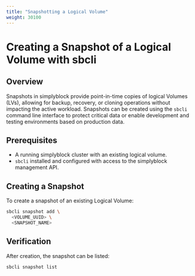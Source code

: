 ```yaml
---
title: "Snapshotting a Logical Volume"
weight: 30100
---
```


# Creating a Snapshot of a Logical Volume with sbcli

## Overview

Snapshots in simplyblock provide point-in-time copies of logical Volumes (LVs), allowing for backup, recovery, or
cloning operations without impacting the active workload. Snapshots can be created using the `sbcli` command line
interface to protect critical data or enable development and testing environments based on production data.

## Prerequisites

- A running simplyblock cluster with an existing logical volume.
- `sbcli` installed and configured with access to the simplyblock management API.

## Creating a Snapshot

To create a snapshot of an existing Logical Volume:

```bash
sbcli snapshot add \
  <VOLUME_UUID> \
  <SNAPSHOT_NAME>
```

## Verification

After creation, the snapshot can be listed:

```bash
sbcli snapshot list
```
